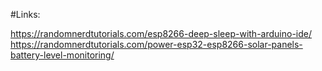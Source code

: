 #Links:

https://randomnerdtutorials.com/esp8266-deep-sleep-with-arduino-ide/
https://randomnerdtutorials.com/power-esp32-esp8266-solar-panels-battery-level-monitoring/
